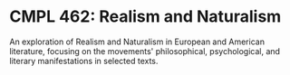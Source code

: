 # CMPL 462: Realism and Naturalism

An exploration of Realism and Naturalism in European and American literature, focusing on the movements' philosophical, psychological, and literary manifestations in selected texts.